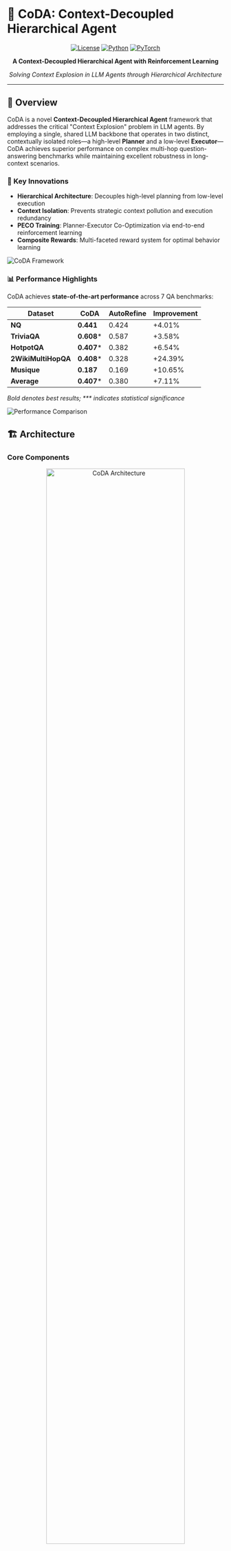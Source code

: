 # 🤖 CoDA: Context-Decoupled Hierarchical Agent

<div align="center">

<!-- [![arXiv](https://img.shields.io/badge/arXiv-2505.11277-red.svg)](https://arxiv.org/abs/2505.11277) -->
[![License](https://img.shields.io/badge/License-Apache%202.0-blue.svg)](LICENSE)
[![Python](https://img.shields.io/badge/Python-3.9+-blue.svg)](https://www.python.org/)
[![PyTorch](https://img.shields.io/badge/PyTorch-2.4+-orange.svg)](https://pytorch.org/)

**A Context-Decoupled Hierarchical Agent with Reinforcement Learning**

*Solving Context Explosion in LLM Agents through Hierarchical Architecture*

</div>

---

## 🎯 Overview

CoDA is a novel **Context-Decoupled Hierarchical Agent** framework that addresses the critical "Context Explosion" problem in LLM agents. By employing a single, shared LLM backbone that operates in two distinct, contextually isolated roles—a high-level **Planner** and a low-level **Executor**—CoDA achieves superior performance on complex multi-hop question-answering benchmarks while maintaining excellent robustness in long-context scenarios.

### 🚀 Key Innovations

- **Hierarchical Architecture**: Decouples high-level planning from low-level execution
- **Context Isolation**: Prevents strategic context pollution and execution redundancy
- **PECO Training**: Planner-Executor Co-Optimization via end-to-end reinforcement learning
- **Composite Rewards**: Multi-faceted reward system for optimal behavior learning

![CoDA Framework](docs/static/images/radar_plot.jpg)

### 📊 Performance Highlights

CoDA achieves **state-of-the-art performance** across 7 QA benchmarks:

| Dataset | CoDA | AutoRefine | Improvement |
|---------|------|------------|-------------|
| **NQ** | **0.441** | 0.424 | +4.01% |
| **TriviaQA** | **0.608*** | 0.587 | +3.58% |
| **HotpotQA** | **0.407*** | 0.382 | +6.54% |
| **2WikiMultiHopQA** | **0.408*** | 0.328 | +24.39% |
| **Musique** | **0.187** | 0.169 | +10.65% |
| **Average** | **0.407*** | 0.380 | +7.11% |

*Bold denotes best results; *** indicates statistical significance*

![Performance Comparison](assets/main_result.png)


## 🏗️ Architecture

### Core Components

<div align="center">
<img src="assets/main_graph.jpg" alt="CoDA Architecture" width="80%">
</div>

CoDA employs a **single shared LLM** that learns to operate in two distinct roles:

#### 🧠 **Planner (High-Level Strategist)**
- **Role**: Operates in a concise **Strategic Context** 𝐶ₚ
- **Function**: Decomposes complex tasks into manageable sub-tasks
- **Context**: {Q, (task₁,result₁), ..., (taskₜ₋₁,resultₜ₋₁)}
- **Output**: Sequence of executable sub-tasks or final answer

#### ⚡ **Executor (Focused Task Handler)**
- **Role**: Operates in an **Ephemeral Execution Context** 𝐶ᴇ
- **Function**: Handles tool interactions and information synthesis
- **Context**: Reinitialized for each sub-task {taskₜ}
- **Output**: Condensed results passed back to Planner

### 🔄 PECO Training Methodology

**Planner-Executor Co-Optimization** enables end-to-end reinforcement learning:

1. **Hierarchical Trajectory Generation**: Generate planning and execution trajectories
2. **Group-Level Credit Assignment**: Apply unified rewards across all trajectories
3. **Context-Dependent Policy Updates**: Train with role-specific context masking

### 🎯 Composite Reward System

CoDA uses a multi-faceted reward function:
- **Answer Correctness (R_ans)**: F1 score between prediction and ground truth
- **Format Compliance (R_format)**: Rewards proper XML tag usage
- **Refinement Quality (R_refine)**: Incentivizes effective information distillation

## 🛠️ Installation

### Main Environment

```bash
# Create and activate conda environment
conda create -n coda python=3.9
conda activate coda

# Install PyTorch
pip install torch==2.4.0 --index-url https://download.pytorch.org/whl/cu121

# Install vLLM for fast inference
pip3 install vllm==0.5.4

# build verl
pip install -e .

# Install Flash Attention 2
pip install flash-attn==2.7.0.post2

# Install Weights & Biases for logging
pip install wandb
```

### Retrieval Environment

```bash
# Create separate environment for retrieval server
conda create -n retrieval_env python=3.10
conda activate retrieval_env

# Install PyTorch with CUDA
conda install pytorch==2.4.0 torchvision==0.19.0 torchaudio==2.4.0 pytorch-cuda=12.1 -c pytorch -c nvidia

# Install retrieval dependencies
pip install transformers datasets pyserini
conda install -c pytorch -c nvidia faiss-gpu=1.8.0
pip install uvicorn fastapi
```

## 🚀 Quick Start

Command Line Inference

For direct inference without the web interface:

```bash
conda activate coda
python infer.py
```
Please refer to the [Retrieval Corpus](#retrieval-corpus) section for the preparation of the retrieval corpus.
This won't take long if your internet connection is good.

Customize your questions and parameters by modifying `infer.py`.


## 📂Data Preparation

### Knowledge Base Setup

CoDA uses **Wikipedia (December 2018)** as its knowledge base for retrieval:

```bash
# Download and prepare retrieval corpus
cd preprocess
bash download_and_process.sh
```

### Training & Evaluation Datasets

We evaluate CoDA on **7 diverse QA benchmarks**:

| Dataset | Type | Description |
|---------|------|-------------|
| **NQ** | Single-hop | Natural Questions |
| **TriviaQA** | Single-hop | Trivia questions |
| **PopQA** | Single-hop | Popular questions |
| **HotpotQA** | Multi-hop | Wikipedia-based reasoning |
| **2WikiMultiHopQA** | Multi-hop | Two-hop Wikipedia questions |
| **Musique** | Multi-hop | Complex multi-hop reasoning |
| **Bamboogle** | Multi-hop | Challenging multi-hop tasks |

Download and prepare datasets:
```bash
# Download from FlashRAG Collection
bash preprocess/scripts/data_process.sh
```

This script merges NQ and HotpotQA training sets, and combines test/dev sets from all 7 benchmarks.

## 🚀 Training & Evaluation

### Start Retrieval Server

Before training or evaluation, launch the retrieval server:
```bash
conda activate retrieval_env
bash retrieval_launch.sh
```
This starts the server at `http://127.0.0.1:8000/retrieve`.

### 🏋️ Training

Train CoDA to reproduce paper results:
```bash
conda activate coda
bash cmd/train.sh
```

**Training Details:**
- **Duration**: 300 steps
- **Checkpoints**: Saved for highest reward and evaluation accuracy
- **Logging**: Optional Weights & Biases integration

For W&B logging, set environment variables:
```bash
export WANDB_TOKEN=your_token
export WANDB_PROJECT=CoDA-Training
```

### 🧪 Evaluation

Evaluate trained model:
```bash
conda activate coda
bash cmd/eval.sh
```

### 📊 Key Experimental Results

#### Long-Context Robustness
![Long Context Robustness](assets/topk.pdf)

CoDA demonstrates superior robustness compared to AutoRefine, maintaining stable performance as context length increases.

#### Ablation Studies
- **Hierarchical Structure**: +7.11% average improvement
- **PECO Training**: +8% F1 improvement over prompt-based baseline
- **Composite Rewards**: Essential for structured behavior learning

### 🔧 Configuration

Key hyperparameters from the paper:
- **Model**: Qwen2.5-3B-Base
- **Optimizer**: GRPO with KL regularization
- **Reward Components**: Answer correctness, format compliance, refinement quality
- **Context Length**: Variable (ephemeral for Executor, strategic for Planner)

## 🤝 Related Work & Acknowledgments

CoDA builds upon several foundational projects in the LLM agent and retrieval-augmented reasoning space:

### Core Dependencies
- **[VeRL](https://github.com/volcengine/verl)**: RL training framework
- **[Search-R1](https://github.com/PeterGriffinJin/Search-R1)**: Search-enhanced reasoning
- **[AutoRefine](https://github.com/syr-cn/AutoRefine)**: Refinement After Search

### Inspirations
- **[Qwen2.5](https://github.com/QwenLM/Qwen2.5)**: Base language model
- **[FlashRAG](https://github.com/RUC-NLPIR/FlashRAG)**: Dataset collection
- **[vLLM](https://github.com/vllm-project/vllm)**: Fast inference engine

We sincerely thank the authors of these projects for their valuable contributions and open-source implementations that made CoDA possible.

## 📚 Citation

If you find CoDA useful in your research, please cite our paper:

```bibtex

```

### 📖 Full Paper
- **[arXiv]()**
- **[PDF Download]()**

---

<div align="center">

**CoDA: Solving Context Explosion in LLM Agents through Hierarchical Architecture**

⭐ **Star this repository** if you find it useful!

<!-- Fix the url here -->

[📧 Contact](#) | [🐛 Issues](https://github.com/) | [🗣️ Discussions](https://github.com/)

</div>